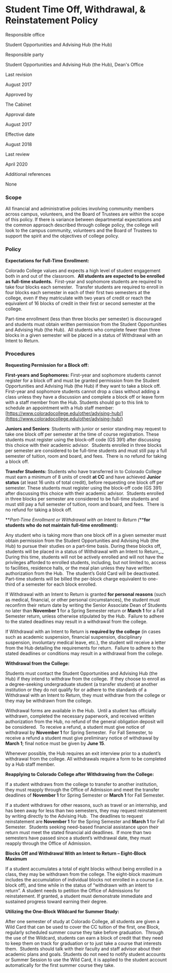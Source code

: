 Student Time Off, Withdrawal, & Reinstatement Policy
====================================================

Responsible office

Student Opportunities and Advising Hub (the Hub)

Responsible party

Student Opportunities and Advising Hub (the Hub), Dean's Office

Last revision

August 2017

Approved by

The Cabinet

Approval date

August 2017

Effective date

August 2018

Last review

April 2020

Additional references

None

### Scope

All financial and administrative policies involving community members across campus, volunteers, and the Board of Trustees are within the scope of this policy. If there is variance between departmental expectations and the common approach described through college policy, the college will look to the campus community, volunteers and the Board of Trustees to support the spirit and the objectives of college policy.

### Policy

**Expectations for Full-Time Enrollment:**

Colorado College values and expects a high level of student engagement both in and out of the classroom.  **All students are expected to be enrolled as full-time students.**  First-year and sophomore students are required to take four blocks each semester.  Transfer students are required to enroll in four blocks each semester in each of their first two semesters at the college, even if they matriculate with two years of credit or reach the equivalent of 16 blocks of credit in their first or second semester at the college.

Part-time enrollment (less than three blocks per semester) is discouraged and students must obtain written permission from the Student Opportunities and Advising Hub (the Hub).  All students who complete fewer than three blocks in a given semester will be placed in a status of Withdrawal with an Intent to Return.

### Procedures

**Requesting Permission for a Block off:**

**First-years and Sophomores:** First-year and sophomore students cannot register for a block off and must be granted permission from the Student Opportunities and Advising Hub (the Hub) if they want to take a block off.  First-year and sophomore students cannot drop a class without adding a class unless they have a discussion and complete a block off or leave form with a staff member from the Hub. Students should go to this link to schedule an appointment with a Hub staff member: [https://www.coloradocollege.edu/other/advising-hub/](https://www.coloradocollege.edu/other/advising-hub/)

**Juniors and Seniors**: Students with junior or senior standing may request to take one block off per semester at the time of course registration. These students must register using the block-off code (GS 391) after discussing this choice with their academic advisor.  Students enrolled in three blocks per semester are considered to be full-time students and must still pay a full semester of tuition, room and board, and fees.  There is no refund for taking a block off.

**Transfer Students:** Students who have transferred in to Colorado College must earn a minimum of 8 units of credit **at CC** and have achieved **Junior status** (at least 16 units of total credit), before requesting one block off per semester. These students must register using the block-off code (GS 391) after discussing this choice with their academic advisor.  Students enrolled in three blocks per semester are considered to be full-time students and must still pay a full semester of tuition, room and board, and fees.  There is no refund for taking a block off.

**_Part-Time Enrollment or Withdrawal with an Intent to Return (_****for students who do not maintain full-time enrollment):**

Any student who is taking more than one block off in a given semester must obtain permission from the Student Opportunities and Advising Hub (the Hub) to pursue their studies on a part-time basis. During these blocks off, students will be placed in a status of Withdrawal with an Intent to Return_._  During this time, students will not be actively enrolled and will not have the privileges afforded to enrolled students, including, but not limited to, access to facilities, residence halls, or the meal plan unless they have written authorization from the Hub.  The student’s Gold Card will be deactivated.  Part-time students will be billed the per-block charge equivalent to one-third of a semester for each block enrolled.

If Withdrawal with an Intent to Return is granted **for personal reasons** (such as medical, financial, or other personal circumstances), the student must reconfirm their return date by writing the Senior Associate Dean of Students no later than **November 1** for a Spring Semester return or **March 1** for a Fall Semester return, unless otherwise stipulated by the Hub.  Failure to adhere to the stated deadlines may result in a withdrawal from the college.

If Withdrawal with an Intent to Return is **required by the college** (in cases such as academic suspension, financial suspension, disciplinary suspension, involuntary medical leave, etc.), the student will receive a letter from the Hub detailing the requirements for return.  Failure to adhere to the stated deadlines or conditions may result in a withdrawal from the college.  

**Withdrawal from the College:**

Students must contact the Student Opportunities and Advising Hub (the Hub) if they intend to withdraw from the college.  If they choose to enroll as a degree-seeking undergraduate student (a transfer student) at another institution or they do not qualify for or adhere to the standards of a Withdrawal with an Intent to Return, they must withdraw from the college or they may be withdrawn from the college.

Withdrawal forms are available in the Hub.  Until a student has officially withdrawn, completed the necessary paperwork, and received written authorization from the Hub, no refund of the general obligation deposit will be considered.  To receive a refund, a student must give notice of withdrawal by **November 1** for Spring Semester.  For Fall Semester, to receive a refund a student must give preliminary notice of withdrawal by **March 1**; final notice must be given by **June 15**.  

Whenever possible, the Hub requires an exit interview prior to a student’s withdrawal from the college. All withdrawals require a form to be completed by a Hub staff member.

**Reapplying to Colorado College after Withdrawing from the College:**

If a student withdraws from the college to transfer to another institution, they must reapply through the Office of Admission and meet the transfer deadlines of **November 1** for Spring Semester or **March 1** for Fall Semester.

If a student withdraws for other reasons, such as travel or an internship, and has been away for less than two semesters, they may request reinstatement by writing directly to the Advising Hub.  The deadlines to request reinstatement are **November 1** for the Spring Semester and **March 1** for Fall Semester.  Students seeking need-based financial assistance upon their return must meet the stated financial aid deadlines.  If more than two semesters have passed since a student’s withdrawal date, they must reapply through the Office of Admission.

**Blocks Off and Withdrawal With an Intent to Return – Eight-Block Maximum**

If a student accumulates a total of eight blocks without being enrolled in a class, they may be withdrawn from the college. The eight-block maximum includes the accumulation of individual blocks not enrolled in a course (i.e. block off), and time while in the status of “withdrawn with an intent to return”. A student needs to petition the Office of Admissions for reinstatement. If granted, a student must demonstrate immediate and sustained progress toward earning their degree. 

**Utilizing the One-Block Wildcard for Summer Study:**

After one semester of study at Colorado College, all students are given a Wild Card that can be used to cover the CC tuition of the first, one Block, regularly scheduled summer course they take before graduation.  Through the use of the Wildcard, students can earn a block of credit that they need to keep them on track for graduation or to just take a course that interests them.  Students should talk with their faculty and staff advisor about their academic plans and goals. Students do not need to notify student accounts or Summer Session to use the Wild Card, it is applied to the student account automatically for the first summer course they take.